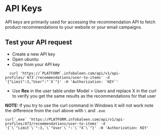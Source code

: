 # API Keys
API keys are primarily used for accessing the recommendation API to fetch product recommendations to your website or your email campaigns. 

## Test your API request
* Create a new API key
* Open ubuntu
* Copy from your  API key 
```
  curl 'https://`PLATFORM`.infobaleen.com/api/v1/api-profiles/`473`/recommendations/user-to-items' -d '{"Limit":3,"User":"`X`"}' -H 'Authorization: `KEY`'
```

* Use **Rex** in the user table under Model > Users and replace X in the curl to verify you get the same results as the recommendations for that user

**NOTE:** If you try to use the curl command in Windows it will not work note the difference from the curl above with `\` and `.exe` 
```
curl`.exe` 'https://PLATFORM.infobaleen.com/api/v1/api-profiles/473/recommendations/user-to-items' -d '{`\`"Limit`\`":3,`\`"User`\`":`\`"X`\`"}' -H 'Authorization: KEY'
```

 
